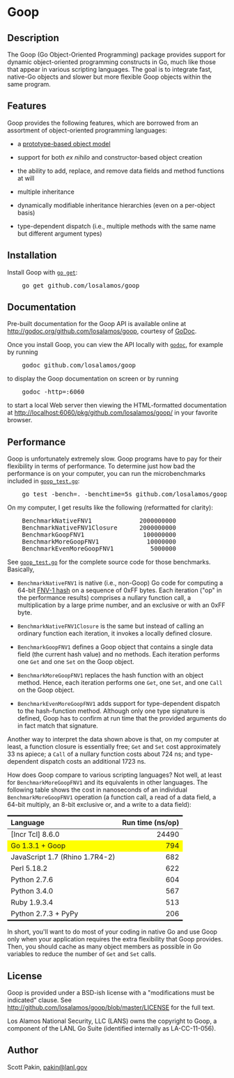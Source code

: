 Goop
====

Description
-----------

The Goop (Go Object-Oriented Programming) package provides support for dynamic object-oriented programming constructs in Go, much like those that appear in various scripting languages.  The goal is to integrate fast, native-Go objects and slower but more flexible Goop objects within the same program.

Features
--------

Goop provides the following features, which are borrowed from an assortment of object-oriented programming languages:

* a [prototype-based object model](http://en.wikipedia.org/wiki/Prototype-based_programming)

* support for both *ex nihilo* and constructor-based object creation

* the ability to add, replace, and remove data fields and method functions at will

* multiple inheritance

* dynamically modifiable inheritance hierarchies (even on a per-object basis)

* type-dependent dispatch (i.e., multiple methods with the same name but different argument types)

Installation
------------

Install Goop with [`go get`](https://golang.org/cmd/go/#hdr-Download_and_install_packages_and_dependencies):

<pre>
    go get github.com/losalamos/goop
</pre>

Documentation
-------------

Pre-built documentation for the Goop API is available online at <http://godoc.org/github.com/losalamos/goop>, courtesy of [GoDoc](http://godoc.org/).

Once you install Goop, you can view the API locally with [`godoc`](http://golang.org/cmd/godoc/), for example by running

<pre>
    godoc github.com/losalamos/goop
</pre>

to display the Goop documentation on screen or by running

<pre>
    godoc -http=:6060
</pre>

to start a local Web server then viewing the HTML-formatted documentation at <http://localhost:6060/pkg/github.com/losalamos/goop/> in your favorite browser.

Performance
-----------

Goop is unfortunately extremely slow.  Goop programs have to pay for
their flexibility in terms of performance.  To determine just how bad
the performance is on your computer, you can run the microbenchmarks
included in
[`goop_test.go`](http://github.com/losalamos/goop/blob/master/goop_test.go):

<pre>
    go test -bench=. -benchtime=5s github.com/losalamos/goop
</pre>

On my computer, I get results like the following (reformatted for
clarity):

<pre>
    BenchmarkNativeFNV1             2000000000                 4.59 ns/op
    BenchmarkNativeFNV1Closure      2000000000                 4.59 ns/op
    BenchmarkGoopFNV1                100000000                70.5  ns/op
    BenchmarkMoreGoopFNV1             10000000               794    ns/op
    BenchmarkEvenMoreGoopFNV1          5000000              2517    ns/op
</pre>

See [`goop_test.go`](http://github.com/losalamos/goop/blob/master/goop_test.go) for the complete source code for those benchmarks.  Basically,

* `BenchmarkNativeFNV1` is native (i.e., non-Goop) Go code for computing a 64-bit [FNV-1 hash](http://isthe.com/chongo/tech/comp/fnv/) on a sequence of 0xFF bytes.  Each iteration ("op" in the performance results) comprises a nullary function call, a multiplication by a large prime number, and an exclusive or with an 0xFF byte.

* `BenchmarkNativeFNV1Closure` is the same but instead of calling an ordinary function each iteration, it invokes a locally defined closure.

* `BenchmarkGoopFNV1` defines a Goop object that contains a single data field (the current hash value) and no methods.  Each iteration performs one `Get` and one `Set` on the Goop object.

* `BenchmarkMoreGoopFNV1` replaces the hash function with an object method.  Hence, each iteration performs one `Get`, one `Set`, and one `Call` on the Goop object.

* `BenchmarkEvenMoreGoopFNV1` adds support for type-dependent dispatch to the hash-function method.  Although only one type signature is defined, Goop has to confirm at run time that the provided arguments do in fact match that signature.

Another way to interpret the data shown above is that, on my computer at least, a function closure is essentially free; `Get` and `Set` cost approximately 33&nbsp;ns apiece; a `Call` of a nullary function costs about 724&nbsp;ns; and type-dependent dispatch costs an additional 1723&nbsp;ns.

How does Goop compare to various scripting languages?  Not well, at least for `BenchmarkMoreGoopFNV1` and its equivalents in other languages.  The following table shows the cost in nanoseconds of an individual `BenchmarkMoreGoopFNV1` operation (a function call, a read of a data field, a 64-bit multiply, an 8-bit exclusive&nbsp;or, and a write to a data field):

<table style="border-collapse: collapse; margin-left: auto; margin-right: auto">
  <tr>
    <th style="text-align: left; border-top: solid medium; border-bottom: solid thin">Language</th>
    <th style="text-align: right; border-top: solid medium; border-bottom: solid thin">Run time (ns/op)</th>
  </tr>
  <tr>
    <td>[Incr Tcl] 8.6.0</td>
    <td style="text-align: right">24490</td>
  </tr>
  <tr style="background-color: yellow">
    <td>Go 1.3.1 + Goop</td>
    <td style="text-align: right">794</td>
  </tr>
  <tr>
    <td>JavaScript 1.7 (Rhino 1.7R4-2)</td>
    <td style="text-align: right">682</td>
  </tr>
  <tr>
    <td>Perl 5.18.2</td>
    <td style="text-align: right">622</td>
  </tr>
  <tr>
    <td>Python 2.7.6</td>
    <td style="text-align: right">604</td>
  </tr>
  <tr>
    <td>Python 3.4.0</td>
    <td style="text-align: right">567</td>
  </tr>
  <tr>
    <td>Ruby 1.9.3.4</td>
    <td style="text-align: right">513</td>
  </tr>
  <tr>
    <td style="border-bottom: solid medium">Python 2.7.3 + PyPy </td>
    <td style="border-bottom: solid medium; text-align: right">206</td>
  </tr>
</table>

In short, you'll want to do most of your coding in native Go and use Goop only when your application requires the extra flexibility that Goop provides.  Then, you should cache as many object members as possible in Go variables to reduce the number of `Get` and `Set` calls.

License
-------

Goop is provided under a BSD-ish license with a "modifications must be indicated" clause.  See <http://github.com/losalamos/goop/blob/master/LICENSE> for the full text.

Los Alamos National Security, LLC (LANS) owns the copyright to Goop, a component of the LANL Go Suite (identified internally as LA-CC-11-056).

Author
------

Scott Pakin, <pakin@lanl.gov>
